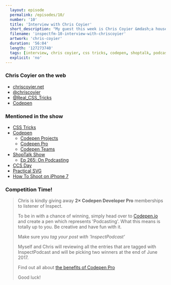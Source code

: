 ```yaml
---
  layout: episode
  permalink: /episodes/10/
  number: '10'
  title: 'Interview with Chris Coyier'
  short_description: "My guest this week is Chris Coyier &mdash;a household name in the world of CSS. Chris talks about his involvement with CSS Tricks, Codepen and his experience with podcasting."
  filename: 'inspectfm-10-interview-with-chriscoyier'
  artwork: 'chris-coyier'
  duration: '56:04'
  length: '127273740'
  tags: [interview, chris coyier, css tricks, codepen, shoptalk, podcasting]
  explicit: 'no'
---
```


### Chris Coyier on the web

- [chriscoyier.net](http://chriscoyier.net)
- [@chriscoyier](https://twitter.com/chriscoyier)
- [@Real_CSS_Tricks](https://twitter.com/Real_CSS_Tricks)
- [Codepen](https://codepen.io/chriscoyier)

### Mentioned in the show

- [CSS Tricks](https://css-tricks.com/)
- [Codepen](https://codepen.io/)
  - [Codepen Projects](https://codepen.io/projects/)
  - [Codepen Pro](https://codepen.io/pro/)
  - [Codepen Teams](https://codepen.io/pro/teams/)
- [ShopTalk Show](http://shoptalkshow.com/)
  - [Ep 265: On Podcasting](http://shoptalkshow.com/episodes/265-on-podcasting/)
- [CCS Day](https://cssday.nl/2017)
- [Practical SVG](https://abookapart.com/products/practical-svg)
- [How To Shoot on iPhone 7](https://www.apple.com/iphone/photography-how-to/)

### Competition Time!

>Chris is kindly giving away **2&times; Codepen Developer Pro** memberships to listener of Inspect.
>
>To be in with a chance of winning, simply head over to [Codepen.io](https://codepen.io/) and create a pen which represents 'Podcasting'. What this means is totally up to you. Be creative and have fun with it.
>
>Make sure you *tag your post with 'InspectPodcast'*
>
>Myself and Chris will reviewing all the entries that are tagged with InspectPodcast and will be picking two winners at the end of June 2017.
>
>Find out all about [the benefits of Codepen Pro](https://codepen.io/pro/)
>
>Good luck!
